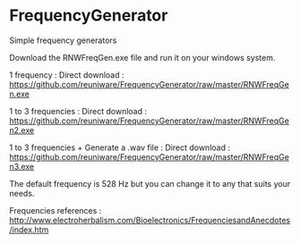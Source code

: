 # FrequencyGenerator
Simple frequency generators

Download the RNWFreqGen.exe file and run it on your windows system.

1 frequency : Direct download : https://github.com/reuniware/FrequencyGenerator/raw/master/RNWFreqGen.exe

1 to 3 frequencies : Direct download : https://github.com/reuniware/FrequencyGenerator/raw/master/RNWFreqGen2.exe

1 to 3 frequencies + Generate a .wav file : Direct download : https://github.com/reuniware/FrequencyGenerator/raw/master/RNWFreqGen3.exe

The default frequency is 528 Hz but you can change it to any that suits your needs.

Frequencies references :
http://www.electroherbalism.com/Bioelectronics/FrequenciesandAnecdotes/index.htm
